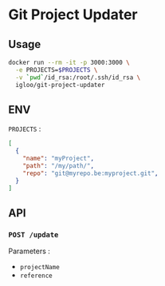 
# Git Project Updater

## Usage

```sh
docker run --rm -it -p 3000:3000 \
  -e PROJECTS=$PROJECTS \
  -v `pwd`/id_rsa:/root/.ssh/id_rsa \
  igloo/git-project-updater
```

## ENV

`PROJECTS` :
```json
[
  {
    "name": "myProject",
    "path": "/my/path/",
    "repo": "git@myrepo.be:myproject.git",
  }
]
```

## API

### `POST /update`

Parameters :
- `projectName`
- `reference`
